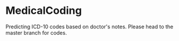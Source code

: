# MedicalCoding
Predicting ICD-10 codes based on doctor's notes.
Please head to the master branch for codes.
